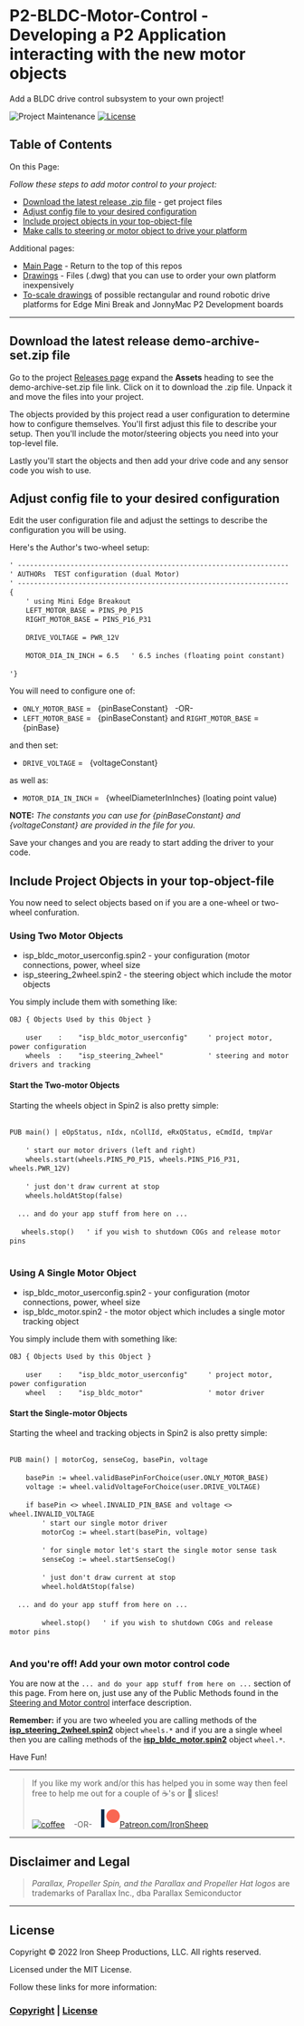 # P2-BLDC-Motor-Control - Developing a P2 Application interacting with the new motor objects

Add a BLDC drive control subsystem to your own project!

![Project Maintenance][maintenance-shield]
[![License][license-shield]](LICENSE)

## Table of Contents

On this Page:

*Follow these steps to add motor control to your project:*

- [Download the latest release .zip file](https://github.com/ironsheep/P2-BLDC-Motor-Control/blob/main/DEVELOP.md#download-the-latest-release-demo-archive-setzip-file) - get project files
- [Adjust config file to your desired configuration](https://github.com/ironsheep/P2-BLDC-Motor-Control/blob/main/DEVELOP.md#adjust-config-file-to-your-desired-configuration) 
- [Include project objects in your top-object-file]()
- [Make calls to steering or motor object to drive your platform](https://github.com/ironsheep/P2-BLDC-Motor-Control/blob/main/DEVELOP.md#and-youre-off--add-your-own-motor-control-code) 

Additional pages:

- [Main Page](https://github.com/ironsheep/P2-BLDC-Motor-Control) - Return to the top of this repos
- [Drawings](DRAWINGS.md) - Files (.dwg) that you can use to order your own platform inexpensively
- [To-scale drawings](DOCs/bot-layout.pdf) of possible rectangular and round robotic drive platforms for Edge Mini Break and JonnyMac P2 Development boards

---

## Download the latest release demo-archive-set.zip file

Go to the project [Releases page](https://github.com/ironsheep/P2-BLDC-Motor-Control/releases) expand the **Assets** heading to see the demo-archive-set.zip file link. Click on it to download the .zip file. Unpack it and move the files into your project. 

The objects provided by this project read a user configuration to determine how to configure themselves.  You'll first adjust this file to describe your setup.  Then you'll include the motor/steering objects you need into your top-level file.

Lastly you'll start the objects and then add your drive code and any sensor code you wish to use.

## Adjust config file to your desired configuration

Edit the user configuration file and adjust the settings to describe the configuration you will be using.

Here's the Author's two-wheel setup:

```
' -------------------------------------------------------------------
' AUTHORs  TEST configuration (dual Motor)
' -------------------------------------------------------------------
{
    ' using Mini Edge Breakout
    LEFT_MOTOR_BASE = PINS_P0_P15
    RIGHT_MOTOR_BASE = PINS_P16_P31

    DRIVE_VOLTAGE = PWR_12V

    MOTOR_DIA_IN_INCH = 6.5   ' 6.5 inches (floating point constant)
    
'}
```

You will need to configure one of:

- `ONLY_MOTOR_BASE` =  &nbsp; {pinBaseConstant}  &nbsp;  -OR-
- `LEFT_MOTOR_BASE` = &nbsp; {pinBaseConstant} and `RIGHT_MOTOR_BASE` = {pinBase}

and then set:

- `DRIVE_VOLTAGE` =  &nbsp; {voltageConstant}

as well as:

- `MOTOR_DIA_IN_INCH` = &nbsp; {wheelDiameterInInches}  (loating point value)

**NOTE:** *The constants you can use for {pinBaseConstant} and {voltageConstant} are provided in the file for you.*

Save your changes and you are ready to start adding the driver to your code.

## Include Project Objects in your top-object-file

You now need to select objects based on if you are a one-wheel or two-wheel confuration.

### Using Two Motor Objects

- isp\_bldc\_motor_userconfig.spin2 - your configuration (motor connections, power, wheel size
- isp\_steering_2wheel.spin2 - the steering object which include the motor objects

You simply include them with something like:

```script
OBJ { Objects Used by this Object }

    user    :    "isp_bldc_motor_userconfig"     ' project motor, power configuration
    wheels  :    "isp_steering_2wheel"           ' steering and motor drivers and tracking
```

#### Start the Two-motor Objects

Starting the wheels object in Spin2 is also pretty simple:

```script

PUB main() | eOpStatus, nIdx, nCollId, eRxQStatus, eCmdId, tmpVar

    ' start our motor drivers (left and right)
    wheels.start(wheels.PINS_P0_P15, wheels.PINS_P16_P31, wheels.PWR_12V)

    ' just don't draw current at stop
    wheels.holdAtStop(false)

  ... and do your app stuff from here on ...
  
   wheels.stop()   ' if you wish to shutdown COGs and release motor pins
   
```


### Using A Single Motor Object

- isp\_bldc\_motor_userconfig.spin2 - your configuration (motor connections, power, wheel size
- isp\_bldc_motor.spin2 - the motor object which includes a single motor tracking object

You simply include them with something like:

```script
OBJ { Objects Used by this Object }

    user    :    "isp_bldc_motor_userconfig"     ' project motor, power configuration
    wheel   :    "isp_bldc_motor"                ' motor driver
```

#### Start the Single-motor Objects

Starting the wheel and tracking objects in Spin2 is also pretty simple:

```script

PUB main() | motorCog, senseCog, basePin, voltage

    basePin := wheel.validBasePinForChoice(user.ONLY_MOTOR_BASE)
    voltage := wheel.validVoltageForChoice(user.DRIVE_VOLTAGE)

    if basePin <> wheel.INVALID_PIN_BASE and voltage <> wheel.INVALID_VOLTAGE
        ' start our single motor driver
        motorCog := wheel.start(basePin, voltage)
 
        ' for single motor let's start the single motor sense task
        senseCog := wheel.startSenseCog()

        ' just don't draw current at stop
        wheel.holdAtStop(false)

  ... and do your app stuff from here on ...
  
        wheel.stop()   ' if you wish to shutdown COGs and release motor pins
   
```


### And you're off!  Add your own motor control code

You are now at the `... and do your app stuff from here on ...` section of this page.
From here on, just use any of the Public Methods found in the [Steering and Motor control](DRIVE-OBJECTS.md) interface description.  

**Remember:** if you are two wheeled you are calling methods of the [**isp\_steering_2wheel.spin2**](https://github.com/ironsheep/P2-BLDC-Motor-Control/blob/main/DRIVE-OBJECTS.md#the-2-wheel-steering-object-public-interface) object `wheels.*` and if you are a single wheel then you are calling methods of the [**isp\_bldc_motor.spin2**](https://github.com/ironsheep/P2-BLDC-Motor-Control/blob/main/DRIVE-OBJECTS.md#the-motor-object-public-interface) object `wheel.*`.

Have Fun!



---

> If you like my work and/or this has helped you in some way then feel free to help me out for a couple of :coffee:'s or :pizza: slices!
>
> [![coffee](https://www.buymeacoffee.com/assets/img/custom_images/black_img.png)](https://www.buymeacoffee.com/ironsheep) &nbsp;&nbsp; -OR- &nbsp;&nbsp; [![Patreon](./images/patreon.png)](https://www.patreon.com/IronSheep?fan_landing=true)[Patreon.com/IronSheep](https://www.patreon.com/IronSheep?fan_landing=true)


---

## Disclaimer and Legal

> *Parallax, Propeller Spin, and the Parallax and Propeller Hat logos* are trademarks of Parallax Inc., dba Parallax Semiconductor

---

## License

Copyright © 2022 Iron Sheep Productions, LLC. All rights reserved.

Licensed under the MIT License.

Follow these links for more information:

### [Copyright](copyright) | [License](LICENSE)

[maintenance-shield]: https://img.shields.io/badge/maintainer-stephen%40ironsheep%2ebiz-blue.svg?style=for-the-badge

[license-shield]: https://camo.githubusercontent.com/bc04f96d911ea5f6e3b00e44fc0731ea74c8e1e9/68747470733a2f2f696d672e736869656c64732e696f2f6769746875622f6c6963656e73652f69616e74726963682f746578742d646976696465722d726f772e7376673f7374796c653d666f722d7468652d6261646765

